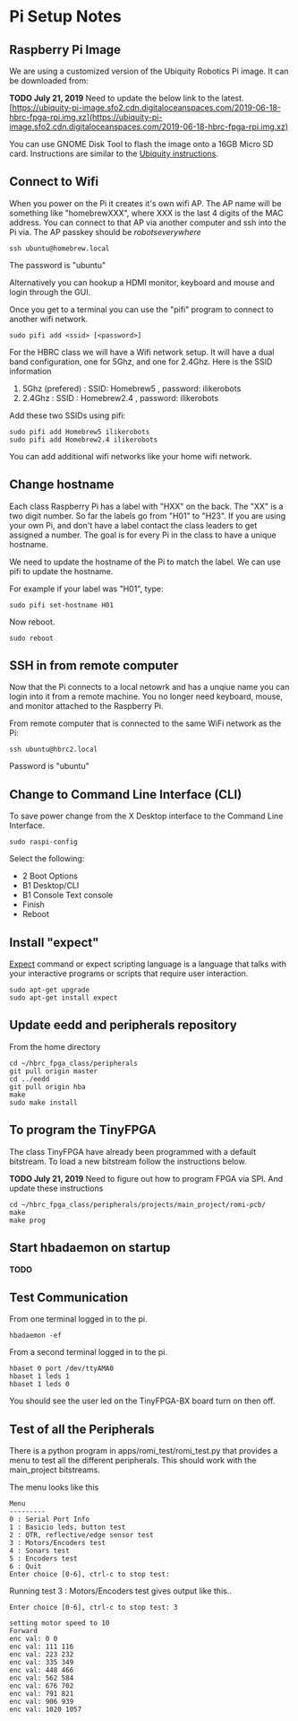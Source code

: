 # Pi Setup Notes

## Raspberry Pi Image

We are using a customized version of the Ubiquity Robotics Pi image.
It can be downloaded from:

**TODO July 21, 2019** Need to update the below link to the latest.
[https://ubiquity-pi-image.sfo2.cdn.digitaloceanspaces.com/2019-06-18-hbrc-fpga-rpi.img.xz](https://ubiquity-pi-image.sfo2.cdn.digitaloceanspaces.com/2019-06-18-hbrc-fpga-rpi.img.xz)

You can use GNOME Disk Tool to flash the image onto a 16GB Micro SD card.
Instructions are similar to the [Ubiquity instructions](https://downloads.ubiquityrobotics.com/pi.html).

## Connect to Wifi 

When you power on the Pi it creates it's own wifi AP.  The AP name will be
something like "homebrewXXX", where XXX is the last 4 digits of the MAC address.
You can connect to that AP via another computer
and ssh into the Pi via.  The AP passkey should be *robotseverywhere*

```
ssh ubuntu@homebrew.local
```

The password is "ubuntu"

Alternatively you can hookup a HDMI monitor, keyboard and mouse and login through the
GUI.

Once you get to a terminal you can use the "pifi" program to connect to another wifi
network.

```
sudo pifi add <ssid> [<password>]
```

For the HBRC class we will have a Wifi network setup. It will have a dual band
configuration, one for 5Ghz, and one for 2.4Ghz.  Here is the SSID information
1. 5Ghz (prefered) : SSID: Homebrew5 , password: ilikerobots
2. 2.4Ghz : SSID : Homebrew2.4 , password: ilikerobots

Add these two SSIDs using pifi:

```
sudo pifi add Homebrew5 ilikerobots
sudo pifi add Homebrew2.4 ilikerobots
```

You can add additional wifi networks like your home wifi network.

## Change hostname

Each class Raspberry Pi has a label with "HXX" on the back.
The "XX" is a two digit number.  So far the labels go from "H01" to "H23".
If you are using your own Pi, and don't have a label contact the
class leaders to get assigned a number.  The goal is for every Pi
in the class to have a unique hostname.

We need to update the hostname of the Pi
to match the label.  We can use pifi to update the hostname.

For example if your label was "H01", type:

```
sudo pifi set-hostname H01
```

Now reboot.

```
sudo reboot
```

## SSH in from remote computer

Now that the Pi connects to a local netowrk and has a unqiue name you can
login into it from a remote machine.  You no longer need keyboard, mouse, and monitor
attached to the Raspberry Pi.

From remote computer that is connected to the same WiFi network as the Pi:

```
ssh ubuntu@hbrc2.local
```

Password is "ubuntu"

## Change to Command Line Interface (CLI)

To save power change from the X Desktop interface to the Command Line Interface.

```
sudo raspi-config
```

Select the following:
* 2 Boot Options
* B1 Desktop/CLI
* B1 Console Text console
* Finish
* Reboot

## Install "expect"

[Expect](https://likegeeks.com/expect-command/) command or expect scripting language is a language 
that talks with your interactive programs or scripts that require user interaction.

```
sudo apt-get upgrade
sudo apt-get install expect
```



## Update eedd and peripherals repository

From the home directory

```
cd ~/hbrc_fpga_class/peripherals
git pull origin master
cd ../eedd
git pull origin hba
make
sudo make install
```

## To program the TinyFPGA

The class TinyFPGA have already been programmed with a default bitstream.
To load a new bitstream follow the instructions below.

**TODO July 21, 2019** Need to figure out how to program FPGA via SPI.
And update these instructions

```
cd ~/hbrc_fpga_class/peripherals/projects/main_project/romi-pcb/
make
make prog
```

## Start hbadaemon on startup

**TODO**

## Test Communication

From one terminal logged in to the pi.

```
hbadaemon -ef
```

From a second terminal logged in to the pi.

```
hbaset 0 port /dev/ttyAMA0
hbaset 1 leds 1
hbaset 1 leds 0
```

You should see the user led on the TinyFPGA-BX board turn on
then off.

## Test of all the Peripherals

There is a python program in apps/romi_test/romi_test.py that provides
a menu to test all the different peripherals. This should work with the
main_project bitstreams.

The menu looks like this

```
Menu
---------
0 : Serial Port Info
1 : Basicio leds, button test
2 : QTR, reflective/edge sensor test
3 : Motors/Encoders test
4 : Sonars test
5 : Encoders test
6 : Quit
Enter choice [0-6], ctrl-c to stop test:
```

Running test 3 : Motors/Encoders test gives output like this..

```
Enter choice [0-6], ctrl-c to stop test: 3

setting motor speed to 10
Forward
enc val: 0 0
enc val: 111 116
enc val: 223 232
enc val: 335 349
enc val: 448 466
enc val: 562 584
enc val: 676 702
enc val: 791 821
enc val: 906 939
enc val: 1020 1057
```

